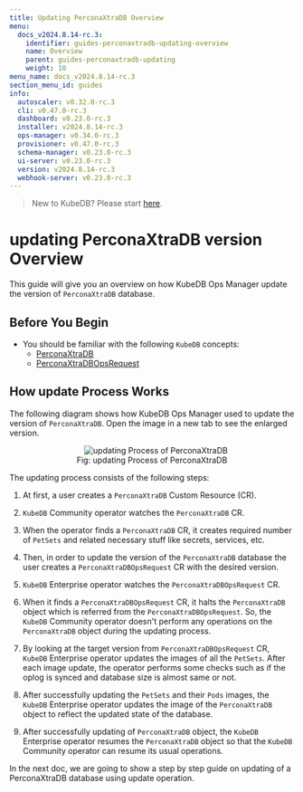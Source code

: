 ```yaml
---
title: Updating PerconaXtraDB Overview
menu:
  docs_v2024.8.14-rc.3:
    identifier: guides-perconaxtradb-updating-overview
    name: Overview
    parent: guides-perconaxtradb-updating
    weight: 10
menu_name: docs_v2024.8.14-rc.3
section_menu_id: guides
info:
  autoscaler: v0.32.0-rc.3
  cli: v0.47.0-rc.3
  dashboard: v0.23.0-rc.3
  installer: v2024.8.14-rc.3
  ops-manager: v0.34.0-rc.3
  provisioner: v0.47.0-rc.3
  schema-manager: v0.23.0-rc.3
  ui-server: v0.23.0-rc.3
  version: v2024.8.14-rc.3
  webhook-server: v0.23.0-rc.3
---
```


> New to KubeDB? Please start [here](/docs/v2024.8.14-rc.3/README).

# updating PerconaXtraDB version Overview

This guide will give you an overview on how KubeDB Ops Manager update the version of `PerconaXtraDB` database.

## Before You Begin

- You should be familiar with the following `KubeDB` concepts:
  - [PerconaXtraDB](/docs/v2024.8.14-rc.3/guides/percona-xtradb/concepts/perconaxtradb)
  - [PerconaXtraDBOpsRequest](/docs/v2024.8.14-rc.3/guides/percona-xtradb/concepts/opsrequest)

## How update Process Works

The following diagram shows how KubeDB Ops Manager used to update the version of `PerconaXtraDB`. Open the image in a new tab to see the enlarged version.

<figure align="center">
  <img alt="updating Process of PerconaXtraDB" src="/docs/v2024.8.14-rc.3/guides/percona-xtradb/update-version/overview/images/pxops-update.jpeg">
<figcaption align="center">Fig: updating Process of PerconaXtraDB</figcaption>
</figure>

The updating process consists of the following steps:

1. At first, a user creates a `PerconaXtraDB` Custom Resource (CR).

2. `KubeDB` Community operator watches the `PerconaXtraDB` CR.

3. When the operator finds a `PerconaXtraDB` CR, it creates required number of `PetSets` and related necessary stuff like secrets, services, etc.

4. Then, in order to update the version of the `PerconaXtraDB` database the user creates a `PerconaXtraDBOpsRequest` CR with the desired version.

5. `KubeDB` Enterprise operator watches the `PerconaXtraDBOpsRequest` CR.

6. When it finds a `PerconaXtraDBOpsRequest` CR, it halts the `PerconaXtraDB` object which is referred from the `PerconaXtraDBOpsRequest`. So, the `KubeDB` Community operator doesn't perform any operations on the `PerconaXtraDB` object during the updating process.  

7. By looking at the target version from `PerconaXtraDBOpsRequest` CR, `KubeDB` Enterprise operator updates the images of all the `PetSets`. After each image update, the operator performs some checks such as if the oplog is synced and database size is almost same or not.

8. After successfully updating the `PetSets` and their `Pods` images, the `KubeDB` Enterprise operator updates the image of the `PerconaXtraDB` object to reflect the updated state of the database.

9. After successfully updating of `PerconaXtraDB` object, the `KubeDB` Enterprise operator resumes the `PerconaXtraDB` object so that the `KubeDB` Community operator can resume its usual operations.

In the next doc, we are going to show a step by step guide on updating of a PerconaXtraDB database using update operation.